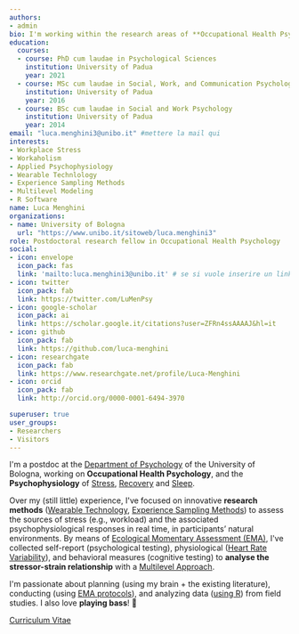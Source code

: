 ```yaml
---
authors:
- admin
bio: I'm working within the research areas of **Occupational Health Psychology**, and the **Psychophysiology** of  [Stress](https://lucamenghini.netlify.app/2019/07/12/stress-and-workplace-stress/), [Recovery](https://lucamenghini.netlify.app/2019/07/12/recovery-and-recovery-experiences/) & [Sleep](https://lucamenghini.netlify.app/2019/07/12/sleep-sleep-quality-and-stress/).
education:
  courses:
  - course: PhD cum laudae in Psychological Sciences
    institution: University of Padua
    year: 2021
  - course: MSc cum laudae in Social, Work, and Communication Psychology
    institution: University of Padua
    year: 2016
  - course: BSc cum laudae in Social and Work Psychology
    institution: University of Padua
    year: 2014
email: "luca.menghini3@unibo.it" #mettere la mail qui
interests:
- Workplace Stress
- Workaholism
- Applied Psychophysiology
- Wearable Technlology
- Experience Sampling Methods
- Multilevel Modeling
- R Software
name: Luca Menghini
organizations:
- name: University of Bologna
  url: "https://www.unibo.it/sitoweb/luca.menghini3"
role: Postdoctoral research fellow in Occupational Health Psychology 
social:
- icon: envelope
  icon_pack: fas
  link: 'mailto:luca.menghini3@unibo.it' # se si vuole inserire un link alla propria mail al posto di #contact mettere
- icon: twitter
  icon_pack: fab
  link: https://twitter.com/LuMenPsy
- icon: google-scholar
  icon_pack: ai
  link: https://scholar.google.it/citations?user=ZFRn4ssAAAAJ&hl=it
- icon: github
  icon_pack: fab
  link: https://github.com/luca-menghini
- icon: researchgate
  icon_pack: fab
  link: https://www.researchgate.net/profile/Luca-Menghini
- icon: orcid
  icon_pack: fab
  link: http://orcid.org/0000-0001-6494-3970

superuser: true
user_groups:
- Researchers
- Visitors
---
```


I'm a postdoc at the [Department of Psychology](https://www.unibo.it/sitoweb/luca.menghini3/en) of the University of Bologna, working on **Occupational Health Psychology**, and the **Psychophysiology** of  [Stress](https://lucamenghini.netlify.app/2019/07/12/stress-and-workplace-stress/), [Recovery](https://lucamenghini.netlify.app/2019/07/12/recovery-and-recovery-experiences/) and [Sleep](https://lucamenghini.netlify.app/2019/07/12/sleep-sleep-quality-and-stress/).

Over my (still little) experience, I've focused on innovative **research methods** ([Wearable Technology](content/post/https://lucamenghini.netlify.app/2019/07/12/wearable-technology-and-e-health/), [Experience Sampling Methods](https://lucamenghini.netlify.app/2019/07/12/experience-sampling-methods/)) to assess the sources of stress (e.g., workload) and the associated psychophysiological responses in real time, in participants’ natural environments. By means of [Ecological Momentary Assessment (EMA)](https://lucamenghini.netlify.app/2019/07/12/ecological-momentary-assessment/), I've collected self-report (psychological testing), physiological ([Heart Rate Variability](https://lucamenghini.netlify.app/2019/07/12/heart-rate-variability/)), and behavioral measures (cognitive testing) to **analyse the stressor-strain relationship** with a [Multilevel Approach](https://lucamenghini.netlify.app/2019/07/12/multilevel-approach/).

I'm passionate about planning (using my brain + the existing literature), conducting (using [EMA protocols](#projects)), and analyzing data ([using R](https://www.r-project.org/)) from field studies. I also love **playing bass**! 🎸

[Curriculum Vitae](files/cv.pdf)
